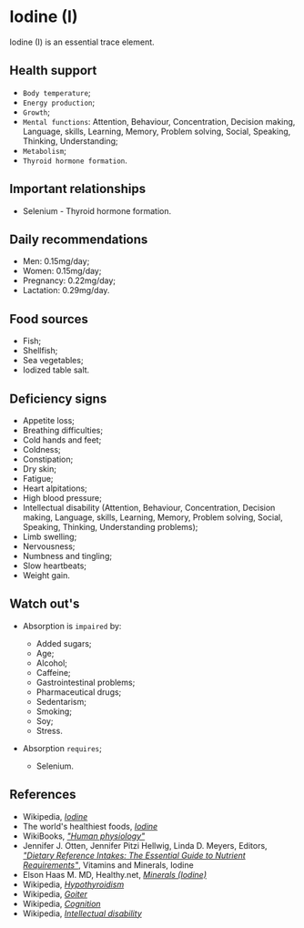 # Iodine (I)
Iodine (I) is an essential trace element.

## Health support
- `Body temperature`;
- `Energy production`;
- `Growth`;
- `Mental functions`: Attention, Behaviour, Concentration, Decision making, Language, skills, Learning, Memory, Problem solving, Social, Speaking, Thinking, Understanding;
- `Metabolism`;
- `Thyroid hormone formation`.

## Important relationships
- Selenium - Thyroid hormone formation.

## Daily recommendations
- Men: 0.15mg/day;
- Women: 0.15mg/day;
- Pregnancy: 0.22mg/day;
- Lactation: 0.29mg/day.

## Food sources
- Fish;
- Shellfish;
- Sea vegetables;
- Iodized table salt.

## Deficiency signs
- Appetite loss;
- Breathing difficulties;
- Cold hands and feet;
- Coldness;
- Constipation;
- Dry skin;
- Fatigue;
- Heart alpitations;
- High blood pressure;
- Intellectual disability (Attention, Behaviour, Concentration, Decision making, Language, skills, Learning, Memory, Problem solving, Social, Speaking, Thinking, Understanding problems);
- Limb swelling;
- Nervousness;
- Numbness and tingling;
- Slow heartbeats;
- Weight gain.

## Watch out's
- Absorption is `impaired` by:
    - Added sugars;
    - Age;
    - Alcohol;
    - Caffeine;
    - Gastrointestinal problems;
    - Pharmaceutical drugs;
    - Sedentarism;
    - Smoking;
    - Soy;
    - Stress.

- Absorption `requires`;
    - Selenium.

## References
- Wikipedia, [_Iodine_](https://en.wikipedia.org/wiki/Iodine)
- The world's healthiest foods, [_Iodine_](http://www.whfoods.com/genpage.php?tname=nutrient&dbid=69)
- WikiBooks, [_"Human physiology"_](https://en.wikibooks.org/wiki/Human_Physiology/Nutrition#Minerals)
- Jennifer J. Otten, Jennifer Pitzi Hellwig, Linda D. Meyers, Editors, [_"Dietary Reference Intakes: The Essential Guide to Nutrient Requirements"_](https://www.amazon.com/Dietary-Reference-Intakes-Essential-Requirements/dp/0309157420), Vitamins and Minerals, Iodine
- Elson Haas M. MD, Healthy.net, [_Minerals (Iodine)_](http://www.healthy.net/Health/Article/Iodine/2074/1)
- Wikipedia, [_Hypothyroidism_](https://en.wikipedia.org/wiki/Hypothyroidism#Signs_and_symptoms)
- Wikipedia, [_Goiter_](https://en.wikipedia.org/wiki/Goitre#Signs_and_symptoms)
- Wikipedia, [_Cognition_](https://en.wikipedia.org/wiki/Cognition)
- Wikipedia, [_Intellectual disability_](https://en.wikipedia.org/wiki/Intellectual_disability#Signs_and_symptoms)